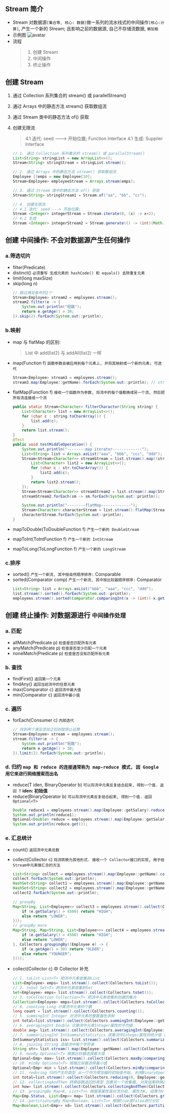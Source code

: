 ## Stream 简介

- Stream 对数据源`[集合等, 核心: 数据]`做一系列的流水线式的中间操作`[核心:计算]`, 产生一个新的 Stream; 且影响之前的数据源, 自己不存储流数据, `懒加载`
- 示例图
  ![avatar](https://img-blog.csdnimg.cn/20190530144939845.png?x-oss-process=image/watermark,type_ZmFuZ3poZW5naGVpdGk,shadow_10,text_aHR0cHM6Ly9ibG9nLmNzZG4ubmV0L3FxXzM3NzA0MzY0,size_16,color_FFFFFF,t_70)
- 流程
  > 1. 创建 Stream
  > 2. 中间操作
  > 3. 终止操作

## 创建 Stream

1. 通过 Collection 系列集合的 stream() 或 parallelStream()
2. 通过 Arrays 中的静态方法 stream() 获取数组流
3. 通过 Stream 类中的静态方法 of() 获取
4. 创建无限流

   > 4.1 迭代: seed ---> 开始位置; Function Interface
   > 4.1 生成: Suppiler Interface

   ```java
   // 1. 通过 Collection 系列集合的 stream() 或 parallelStream()
   List<String> stringList = new ArrayList<>();
   Stream<String> stringStream = stringList.stream();

   // 2. 通过 Arrays 中的静态方法 stream() 获取数组流
   Employee []emps = new Employee[10];
   Stream<Employee> employeeStream = Arrays.stream(emps);

   // 3. 通过 Stream 类中的静态方法 of() 获取
   Stream<String> stringStream1 = Stream.of("aa", "bb", "cc");

   // 4. 创建无限流
   // 4.1 迭代: seed ---> 开始位置;
   Stream <Integer> integerStream = Stream.iterate(0, (x) -> x+2);
   // 4.2 生成
   Stream <Integer> integerStream2 = Stream.generate(() -> (int)(Math.random() *100));
   ```

## 创建 中间操作: 不会对数据源产生任何操作

### a.筛选切片

- filter(Predicate<T>)
- distinct() `必须重写 生成元素的 hashCode() 和 equals() 去除重复元素`
- limit(long maxSize)
- skip(long n)
  ```java
  // 跳过满足条件的2个
  Stream<Employee> stream2 = employees.stream();
  stream2.filter(e -> {
      System.out.println("短路");
      return e.getAge() > 30;
  }).skip(2).forEach(System.out::println);
  ```

### b.映射

- map 与 flatMap 的区别:
  > List 中 add(list2) 与 addAll(list2) 一样
- map(Function f) `函数参数会被应用到每个元素上, 并将其映射成一个新的元素; 可迭代`

  ```java
  Stream<Employee> stream3 = employees.stream();
  stream3.map(Employee::getName).forEach(System.out::println); // stream3.map(e -> e.getName()).forEach(System.out::println);
  ```

- flatMap(Function f) `接收一个函数作为参数, 将流中的每个值都换成另一个流, 然后把所有流连接成一个流`

  ```java
  public static Stream<Character> filterCharactor(String string) {
      List<Character> list = new ArrayList<>();
      for (char c : string.toCharArray()) {
          list.add(c);
      }
      return list.stream();
  }
  @Test
  public void testMiddleOperation() {
      System.out.println("--------map iterator-------------");
      List<String> list = Arrays.asList("aaa", "bbb", "ccc", "ddd");
      Stream<Stream<Character>> streamStream = list.stream().map((str) -> {
          List<Character> list2 = new ArrayList<>();
          for (char c : str.toCharArray()) {
              list2.add(c);
          }
          return list2.stream();
      });
      Stream<Stream<Character>> streamStream2 = list.stream().map(StreamAPI::filterCharactor); // {{'a', 'a', 'a'}, {'b', 'b', 'b',} ...}
      streamStream2.forEach(sm -> sm.forEach(System.out::println));

      System.out.println("--------flatMap-------------");
      Stream<Character> characterStream = list.stream().flatMap(StreamAPI::filterCharactor); // {'a', 'a', 'a', 'b', 'b', 'b', ...}
      characterStream.forEach(System.out::println);
  }
  ```

- mapToDouble(ToDoubleFunction f) `产生一个新的 DoubleStream`
- mapToInt(ToIntFunction f) `产生一个新的 IntStream`
- mapToLong(ToLongFunction f) `产生一个新的 LongStream`

### c.排序

- sorted() `产生一个新流, 其中按自然顺序排序:` Comparable
- sorted(Comparator comp) `产生一个新流, 其中按比较器顺序排序:` Comparator
  ```java
  List<String> list = Arrays.asList("bbb", "aaa", "ccc", "ddd");
  list.stream().sorted().forEach(System.out::println);
  employees.stream().sorted(Comparator.comparingInt(x -> (int)(-x.getAge()))).forEach(System.out::println);
  ```

## 创建 终止操作: 对数据源进行 `中间操作处理`

### a. 匹配

- allMatch(Predicate p) `检查是否匹配所有元素`
- anyMatch(Predicate p) `检查是否至少匹配一个元素`
- noneMatch(Predicate p) `检查是否没有匹配所有元素`

### b. 查找

- findFirst() `返回第一个元素`
- findAny() `返回当前流中的任意元素`
- max(Comparator c) `返回流中最大值`
- min(Comparator c) `返回流中最小值`

### c. 遍历

- forEach(Consumer c) `内部迭代`
  ```java
  // 找到两个满足添加之后的就停止运算
  Stream<Employee> stream = employees.stream();
  stream.filter(e -> {
      System.out.println("短路");
      return e.getAge() > 30;
  }).limit(2).forEach(System.out::println);
  ```

### d. 归约 `map 和 reduce 的连接通常称为 map-reduce 模式, 因 Google 用它来进行网络搜索而出名`

- reduce(T iden, BinaryOperator b) `可以将流中元素反复结合起来, 得到一个值. 返回 T` **iden: 初始值**
- reduce(BinaryOperator b) `可以将流中元素反复结合起来, 得到一个值. 返回 Optional<T>`
  ```java
  Double reduce1 = employees.stream().map(Employee::getSalary).reduce(0.0, (x, y) -> x + y);
  System.out.println(reduce1);
  Optional<Double> reduce = employees.stream().map(Employee::getSalary).reduce(Double::sum);
  System.out.println(reduce.get());
  ```

### e. 汇总统计

- count() `返回流中元素总数`
- collect(Collector c) `将流转换为其他形式. 接收一个 Collector接口的实现, 用于给Stream中元素做汇总的方法`

  ```java
  List<String> collect = employees.stream().map(Employee::getName).collect(Collectors.toList());
  collect.forEach(System.out::println);
  HashSet<String> collect1 = employees.stream().map(Employee::getName).collect(Collectors.toCollection(() -> new HashSet<>()));
  HashSet<String> collect2 = employees.stream().map(Employee::getName).collect(Collectors.toCollection(HashSet::new));
  collect2.forEach(System.out::println);

  // groupBy
  Map<String, List<Employee>> collect3 = employees.stream().collect(Collectors.groupingBy((Employee e) -> {
      if (e.getSalary() > 4500) return "HIGH";
      else return "LOWER";
  }));
  // groupBy more
  Map<String, Map<String, List<Employee>>> collect4 = employees.stream().collect(Collectors.groupingBy((Employee e) -> {
      if (e.getSalary() > 4500) return "HIGH";
      else return "LOWER";
  }, Collectors.groupingBy((Employee e) -> {
      if (e.getAge() > 30) return "OLDER";
      else return "YOUNGER";
  })));
  ```

- collect(Collector c) 中 Collector 补充
  ```java
  // 1. toList List<T> 把流中元素收集到List
  List<Employee> emps= list.stream().collect(Collectors.toList());
  // 2. toSet Set<T> 把流中元素收集到Set
  Set<Employee> emps= list.stream().collect(Collectors.toSet());
  // 3. toCollection Collection<T> 把流中元素收集到创建的集合
  Collection<Employee> emps=list.stream().collect(Collectors.toCollection(ArrayList::new));
  // 4. counting Long 计算流中元素的个数
  long count = list.stream().collect(Collectors.counting());
  // 5. summingInt Integer 对流中元素的整数属性求和
  int total=list.stream().collect(Collectors.summingInt(Employee::getSalary));
  // 6. averagingInt Double 计算流中元素Integer属性的平均值
  double avg= list.stream().collect(Collectors.averagingInt(Employee::getSalary));
  // 7. summarizingInt IntSummaryStatistics 收集流中Integer属性的统计值 如: 平均值
  IntSummaryStatistics iss= list.stream().collect(Collectors.summarizingInt(Employee::getSalary));
  // 8. joining String 连接流中每个字符串
  String str= list.stream().map(Employee::getName).collect(Collectors.joining());
  // 9. maxBy Optional<T> 根据比较器选择最大值
  Optional<Emp> max= list.stream().collect(Collectors.maxBy(comparingInt(Employee::getSalary)));
  // 10. minBy Optional<T> 根据比较器选择最小值
  Optional<Emp> min = list.stream().collect(Collectors.minBy(comparingInt(Employee::getSalary)));
  // 11. reducing 归约产生的类型 从一个作为累加器的初始值开始, 利用BinaryOperator与流中元素逐个结合, 从而归约成单个值
  int total=list.stream().collect(Collectors.reducing(0, Employee::getSalar, Integer::sum));
  // 12. collectingAndThen 转换函数返回的类型 包裹另一个收集器, 对其结果转换函数
  int how= list.stream().collect(Collectors.collectingAndThen(Collectors.toList(), List::size));
  // 13. groupingBy Map<K, List<T>> 根据某属性值对流分组, 属性为K, 结果为V
  Map<Emp.Status, List<Emp>> map= list.stream().collect(Collectors.groupingBy(Employee::getStatus));
  // 14. partitioningBy Map<Boolean, List<T>> 根据true或false进行分区
  Map<Boolean,List<Emp>> vd= list.stream().collect(Collectors.partitioningBy(Employee::getManage));
  ```
